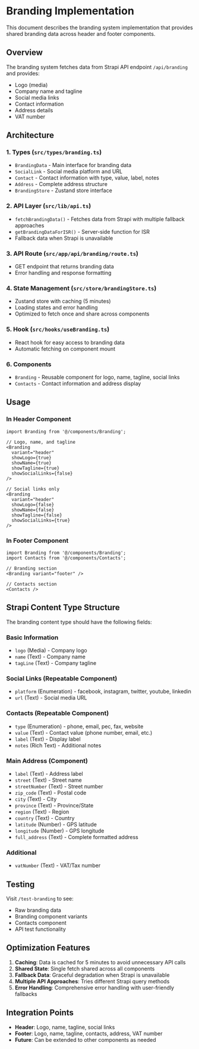 # Branding Implementation

This document describes the branding system implementation that provides shared branding data across header and footer components.

## Overview

The branding system fetches data from Strapi API endpoint `/api/branding` and provides:
- Logo (media)
- Company name and tagline
- Social media links
- Contact information
- Address details
- VAT number

## Architecture

### 1. Types (`src/types/branding.ts`)
- `BrandingData` - Main interface for branding data
- `SocialLink` - Social media platform and URL
- `Contact` - Contact information with type, value, label, notes
- `Address` - Complete address structure
- `BrandingStore` - Zustand store interface

### 2. API Layer (`src/lib/api.ts`)
- `fetchBrandingData()` - Fetches data from Strapi with multiple fallback approaches
- `getBrandingDataForISR()` - Server-side function for ISR
- Fallback data when Strapi is unavailable

### 3. API Route (`src/app/api/branding/route.ts`)
- GET endpoint that returns branding data
- Error handling and response formatting

### 4. State Management (`src/store/brandingStore.ts`)
- Zustand store with caching (5 minutes)
- Loading states and error handling
- Optimized to fetch once and share across components

### 5. Hook (`src/hooks/useBranding.ts`)
- React hook for easy access to branding data
- Automatic fetching on component mount

### 6. Components
- `Branding` - Reusable component for logo, name, tagline, social links
- `Contacts` - Contact information and address display

## Usage

### In Header Component
```tsx
import Branding from '@/components/Branding';

// Logo, name, and tagline
<Branding 
  variant="header" 
  showLogo={true}
  showName={true}
  showTagline={true}
  showSocialLinks={false}
/>

// Social links only
<Branding 
  variant="header" 
  showLogo={false}
  showName={false}
  showTagline={false}
  showSocialLinks={true}
/>
```

### In Footer Component
```tsx
import Branding from '@/components/Branding';
import Contacts from '@/components/Contacts';

// Branding section
<Branding variant="footer" />

// Contacts section
<Contacts />
```

## Strapi Content Type Structure

The branding content type should have the following fields:

### Basic Information
- `logo` (Media) - Company logo
- `name` (Text) - Company name
- `tagLine` (Text) - Company tagline

### Social Links (Repeatable Component)
- `platform` (Enumeration) - facebook, instagram, twitter, youtube, linkedin
- `url` (Text) - Social media URL

### Contacts (Repeatable Component)
- `type` (Enumeration) - phone, email, pec, fax, website
- `value` (Text) - Contact value (phone number, email, etc.)
- `label` (Text) - Display label
- `notes` (Rich Text) - Additional notes

### Main Address (Component)
- `label` (Text) - Address label
- `street` (Text) - Street name
- `streetNumber` (Text) - Street number
- `zip_code` (Text) - Postal code
- `city` (Text) - City
- `province` (Text) - Province/State
- `region` (Text) - Region
- `country` (Text) - Country
- `latitude` (Number) - GPS latitude
- `longitude` (Number) - GPS longitude
- `full_address` (Text) - Complete formatted address

### Additional
- `vatNumber` (Text) - VAT/Tax number

## Testing

Visit `/test-branding` to see:
- Raw branding data
- Branding component variants
- Contacts component
- API test functionality

## Optimization Features

1. **Caching**: Data is cached for 5 minutes to avoid unnecessary API calls
2. **Shared State**: Single fetch shared across all components
3. **Fallback Data**: Graceful degradation when Strapi is unavailable
4. **Multiple API Approaches**: Tries different Strapi query methods
5. **Error Handling**: Comprehensive error handling with user-friendly fallbacks

## Integration Points

- **Header**: Logo, name, tagline, social links
- **Footer**: Logo, name, tagline, contacts, address, VAT number
- **Future**: Can be extended to other components as needed 
